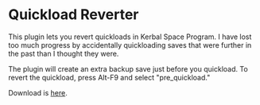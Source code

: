 Quickload Reverter
==================

This plugin lets you revert quickloads in Kerbal Space Program. I have lost too much progress by accidentally quickloading saves that were further in the past than I thought they were.

The plugin will create an extra backup save just before you quickload. To revert the quickload, press Alt-F9 and select "pre_quickload."

Download is [here](https://github.com/Anatid/QuickloadReverter/releases).

